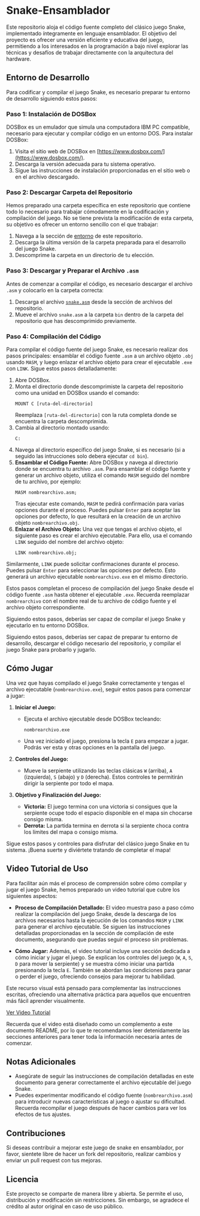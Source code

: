 # Snake-Ensamblador
Este repositorio aloja el código fuente completo del clásico juego Snake, implementado íntegramente en lenguaje ensamblador.
El objetivo del proyecto es ofrecer una versión eficiente y educativa del juego, permitiendo a los interesados en la programación a bajo nivel explorar las técnicas y desafíos de trabajar directamente con la arquitectura del hardware.

## Entorno de Desarrollo

Para codificar y compilar el juego Snake, es necesario preparar tu entorno de desarrollo siguiendo estos pasos:

### Paso 1: Instalación de DOSBox

DOSBox es un emulador que simula una computadora IBM PC compatible, necesario para ejecutar y compilar código en un entorno DOS. Para instalar DOSBox:

1. Visita el sitio web de DOSBox en [https://www.dosbox.com/](https://www.dosbox.com/).
2. Descarga la versión adecuada para tu sistema operativo.
3. Sigue las instrucciones de instalación proporcionadas en el sitio web o en el archivo descargado.

### Paso 2: Descargar Carpeta del Repositorio

Hemos preparado una carpeta específica en este repositorio que contiene todo lo necesario para trabajar cómodamente en la codificación y compilación del juego. No se tiene prevista la modificación de esta carpeta, su objetivo es ofrecer un entorno sencillo con el que trabajar:

1. Navega a la sección de [entorno](/entorno.rar) de este repositorio.
2. Descarga la última versión de la carpeta preparada para el desarrollo del juego Snake.
3. Descomprime la carpeta en un directorio de tu elección.

### Paso 3: Descargar y Preparar el Archivo `.asm`

Antes de comenzar a compilar el código, es necesario descargar el archivo `.asm` y colocarlo en la carpeta correcta:

1. Descarga el archivo [`snake.asm`](/snake.asm) desde la sección de archivos del repositorio.
2. Mueve el archivo `snake.asm` a la carpeta `bin` dentro de la carpeta del repositorio que has descomprimido previamente.


### Paso 4: Compilación del Código

Para compilar el código fuente del juego Snake, es necesario realizar dos pasos principales: ensamblar el código fuente `.asm` a un archivo objeto `.obj` usando `MASM`, y luego enlazar el archivo objeto para crear el ejecutable `.exe` con `LINK`. Sigue estos pasos detalladamente:

1. Abre DOSBox.
2. Monta el directorio donde descomprimiste la carpeta del repositorio como una unidad en DOSBox usando el comando:
   ```
   MOUNT C [ruta-del-directorio]
   ```
   Reemplaza `[ruta-del-directorio]` con la ruta completa donde se encuentra la carpeta descomprimida.
3. Cambia al directorio montado usando:
   ```
   C:
   ```
4. Navega al directorio específico del juego Snake, si es necesario (si a seguido las intrucciones solo debera ejecutar ```cd bin```).
5. **Ensamblar el Código Fuente:**
   Abre DOSBox y navega al directorio donde se encuentra tu archivo `.asm`. Para ensamblar el código fuente y generar un archivo objeto, utiliza el comando `MASM` seguido del nombre de tu archivo, por ejemplo:
   ```
   MASM nombrearchivo.asm;
   ```
   Tras ejecutar este comando, `MASM` te pedirá confirmación para varias opciones durante el proceso. Puedes pulsar `Enter` para aceptar las opciones por defecto, lo que resultará en la creación de un archivo objeto `nombrearchivo.obj`.
6. **Enlazar el Archivo Objeto:**
Una vez que tengas el archivo objeto, el siguiente paso es crear el archivo ejecutable. Para ello, usa el comando `LINK` seguido del nombre del archivo objeto:
   ```
   LINK nombrearchivo.obj;
   ```
Similarmente, `LINK` puede solicitar confirmaciones durante el proceso. Puedes pulsar `Enter` para seleccionar las opciones por defecto. Esto generará un archivo ejecutable `nombrearchivo.exe` en el mismo directorio.

Estos pasos completan el proceso de compilación del juego Snake desde el código fuente `.asm` hasta obtener el ejecutable `.exe`. Recuerda reemplazar `nombrearchivo` con el nombre real de tu archivo de código fuente y el archivo objeto correspondiente.

Siguiendo estos pasos, deberías ser capaz de compilar el juego Snake y ejecutarlo en tu entorno DOSBox.

Siguiendo estos pasos, deberías ser capaz de preparar tu entorno de desarrollo, descargar el código necesario del repositorio, y compilar el juego Snake para probarlo y jugarlo.

## Cómo Jugar

Una vez que hayas compilado el juego Snake correctamente y tengas el archivo ejecutable (`nombrearchivo.exe`), seguir estos pasos para comenzar a jugar:

1. **Iniciar el Juego:**
   - Ejecuta el archivo ejecutable desde DOSBox tecleando:
     ```
     nombrearchivo.exe
     ```
   - Una vez iniciado el juego, presiona la tecla `E` para empezar a jugar. Podrás ver esta y otras opciones en la pantalla del juego.

2. **Controles del Juego:**
   - Mueve la serpiente utilizando las teclas clásicas `W` (arriba), `A` (izquierda), `S` (abajo) y `D` (derecha). Estos controles te permitirán dirigir la serpiente por todo el mapa.

3. **Objetivo y Finalización del Juego:**
   - **Victoria:** El juego termina con una victoria si consigues que la serpiente ocupe todo el espacio disponible en el mapa sin chocarse consigo misma.
   - **Derrota:** La partida termina en derrota si la serpiente choca contra los límites del mapa o consigo misma.

Sigue estos pasos y controles para disfrutar del clásico juego Snake en tu sistema. ¡Buena suerte y diviértete tratando de completar el mapa!

## Video Tutorial de Uso

Para facilitar aún más el proceso de comprensión sobre cómo compilar y jugar el juego Snake, hemos preparado un video tutorial que cubre los siguientes aspectos:

- **Proceso de Compilación Detallado:** El video muestra paso a paso cómo realizar la compilación del juego Snake, desde la descarga de los archivos necesarios hasta la ejecución de los comandos `MASM` y `LINK` para generar el archivo ejecutable. Se siguen las instrucciones detalladas proporcionadas en la sección de compilación de este documento, asegurando que puedas seguir el proceso sin problemas.

- **Cómo Jugar:** Además, el video tutorial incluye una sección dedicada a cómo iniciar y jugar el juego. Se explican los controles del juego (`W`, `A`, `S`, `D` para mover la serpiente) y se muestra cómo iniciar una partida presionando la tecla `E`. También se abordan las condiciones para ganar o perder el juego, ofreciendo consejos para mejorar tu habilidad.

Este recurso visual está pensado para complementar las instrucciones escritas, ofreciendo una alternativa práctica para aquellos que encuentren más fácil aprender visualmente.

[Ver Video Tutorial](/ejemplo-como-usar.mp4)

Recuerda que el video está diseñado como un complemento a este documento README, por lo que te recomendamos leer detenidamente las secciones anteriores para tener toda la información necesaria antes de comenzar.

## Notas Adicionales

- Asegúrate de seguir las instrucciones de compilación detalladas en este documento para generar correctamente el archivo ejecutable del juego Snake.
- Puedes experimentar modificando el código fuente (`nombrearchivo.asm`) para introducir nuevas características al juego o ajustar su dificultad. Recuerda recompilar el juego después de hacer cambios para ver los efectos de tus ajustes.
## Contribuciones

Si deseas contribuir a mejorar este juego de snake en ensamblador, por favor, sientete libre de hacer un fork del repositorio, realizar cambios y enviar un pull request con tus mejoras.

## Licencia

Este proyecto se comparte de manera libre y abierta. Se permite el uso, distribución y modificación sin restricciones. Sin embargo, se agradece el crédito al autor original en caso de uso público.

